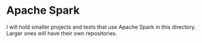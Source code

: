 # Apache Spark

I will hold smaller projects and tests that use Apache Spark in this directory. Larger ones will have their own repositories.
